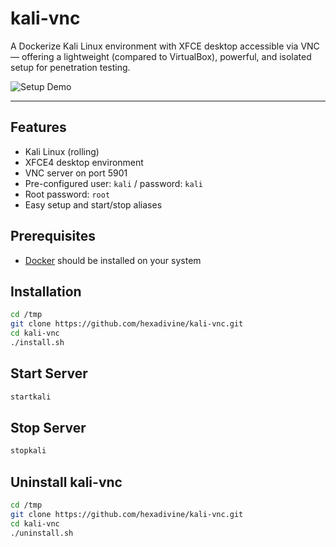 # kali-vnc

A Dockerize Kali Linux environment with XFCE desktop accessible via VNC — offering a lightweight (compared to VirtualBox), powerful, and isolated setup for penetration testing.

![Setup Demo](./asset/setup.gif)

---

## Features

-   Kali Linux (rolling)
-   XFCE4 desktop environment
-   VNC server on port 5901
-   Pre-configured user: `kali` / password: `kali`
-   Root password: `root`
-   Easy setup and start/stop aliases

## Prerequisites

-   [Docker](https://docs.docker.com/get-docker/) should be installed on your system

## Installation

```sh
cd /tmp
git clone https://github.com/hexadivine/kali-vnc.git
cd kali-vnc
./install.sh
```

## Start Server

```sh
startkali
```

## Stop Server

```sh
stopkali
```

## Uninstall kali-vnc

```sh
cd /tmp
git clone https://github.com/hexadivine/kali-vnc.git
cd kali-vnc
./uninstall.sh
```
